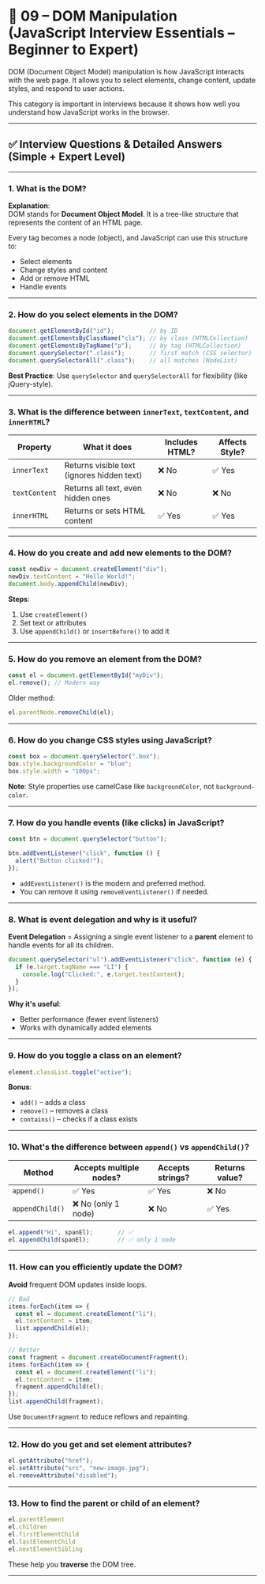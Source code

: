 
# 📘 09 – DOM Manipulation (JavaScript Interview Essentials – Beginner to Expert)

DOM (Document Object Model) manipulation is how JavaScript interacts with the web page. It allows you to select elements, change content, update styles, and respond to user actions.

This category is important in interviews because it shows how well you understand how JavaScript works in the browser.

---

## ✅ Interview Questions & Detailed Answers (Simple + Expert Level)

---

### 1. What is the DOM?

**Explanation**:  
DOM stands for **Document Object Model**. It is a tree-like structure that represents the content of an HTML page.

Every tag becomes a node (object), and JavaScript can use this structure to:
- Select elements
- Change styles and content
- Add or remove HTML
- Handle events

---

### 2. How do you select elements in the DOM?

```js
document.getElementById("id");          // by ID
document.getElementsByClassName("cls"); // by class (HTMLCollection)
document.getElementsByTagName("p");     // by tag (HTMLCollection)
document.querySelector(".class");       // first match (CSS selector)
document.querySelectorAll(".class");    // all matches (NodeList)
```

**Best Practice**: Use `querySelector` and `querySelectorAll` for flexibility (like jQuery-style).

---

### 3. What is the difference between `innerText`, `textContent`, and `innerHTML`?

| Property      | What it does                                  | Includes HTML? | Affects Style? |
|---------------|-----------------------------------------------|----------------|----------------|
| `innerText`   | Returns visible text (ignores hidden text)     | ❌ No          | ✅ Yes          |
| `textContent` | Returns all text, even hidden ones             | ❌ No          | ❌ No           |
| `innerHTML`   | Returns or sets HTML content                   | ✅ Yes         | ✅ Yes          |

---

### 4. How do you create and add new elements to the DOM?

```js
const newDiv = document.createElement("div");
newDiv.textContent = "Hello World!";
document.body.appendChild(newDiv);
```

**Steps**:
1. Use `createElement()`
2. Set text or attributes
3. Use `appendChild()` or `insertBefore()` to add it

---

### 5. How do you remove an element from the DOM?

```js
const el = document.getElementById("myDiv");
el.remove(); // Modern way
```

Older method:

```js
el.parentNode.removeChild(el);
```

---

### 6. How do you change CSS styles using JavaScript?

```js
const box = document.querySelector(".box");
box.style.backgroundColor = "blue";
box.style.width = "100px";
```

**Note**: Style properties use camelCase like `backgroundColor`, not `background-color`.

---

### 7. How do you handle events (like clicks) in JavaScript?

```js
const btn = document.querySelector("button");

btn.addEventListener("click", function () {
  alert("Button clicked!");
});
```

- `addEventListener()` is the modern and preferred method.
- You can remove it using `removeEventListener()` if needed.

---

### 8. What is event delegation and why is it useful?

**Event Delegation** = Assigning a single event listener to a **parent** element to handle events for all its children.

```js
document.querySelector("ul").addEventListener("click", function (e) {
  if (e.target.tagName === "LI") {
    console.log("Clicked:", e.target.textContent);
  }
});
```

**Why it's useful**:
- Better performance (fewer event listeners)
- Works with dynamically added elements

---

### 9. How do you toggle a class on an element?

```js
element.classList.toggle("active");
```

**Bonus**:
- `add()` – adds a class
- `remove()` – removes a class
- `contains()` – checks if a class exists

---

### 10. What's the difference between `append()` vs `appendChild()`?

| Method         | Accepts multiple nodes? | Accepts strings? | Returns value? |
|----------------|-------------------------|------------------|----------------|
| `append()`     | ✅ Yes                   | ✅ Yes            | ❌ No          |
| `appendChild()`| ❌ No (only 1 node)      | ❌ No             | ✅ Yes         |

```js
el.append("Hi", spanEl);       // ✅
el.appendChild(spanEl);        // ✅ only 1 node
```

---

### 11. How can you efficiently update the DOM?

**Avoid** frequent DOM updates inside loops.

```js
// Bad
items.forEach(item => {
  const el = document.createElement("li");
  el.textContent = item;
  list.appendChild(el);
});

// Better
const fragment = document.createDocumentFragment();
items.forEach(item => {
  const el = document.createElement("li");
  el.textContent = item;
  fragment.appendChild(el);
});
list.appendChild(fragment);
```

Use `DocumentFragment` to reduce reflows and repainting.

---

### 12. How do you get and set element attributes?

```js
el.getAttribute("href");
el.setAttribute("src", "new-image.jpg");
el.removeAttribute("disabled");
```

---

### 13. How to find the parent or child of an element?

```js
el.parentElement
el.children
el.firstElementChild
el.lastElementChild
el.nextElementSibling
```

These help you **traverse** the DOM tree.

---

